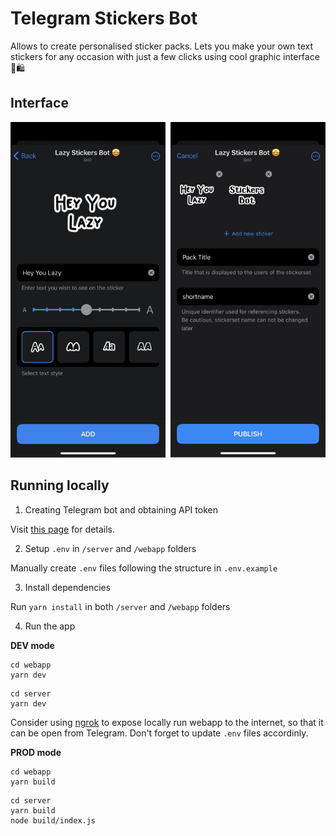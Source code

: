 # Telegram Stickers Bot
Allows to create personalised sticker packs. Lets you make your own text stickers for any occasion with just a few clicks using cool graphic interface 💅🛍️


## Interface
![Bot interface](./assets/interface.png)

## Running locally

1. Creating Telegram bot and obtaining API token

Visit [this page](https://core.telegram.org/bots/features#botfather) for details.

2. Setup `.env` in `/server` and `/webapp` folders

Manually create `.env` files following the structure in `.env.example`

3. Install dependencies

Run 
`
yarn install
`
in both `/server` and `/webapp` folders


4. Run the app

**DEV mode**

```
cd webapp
yarn dev
```

```
cd server
yarn dev
```

Consider using [ngrok](https://ngrok.com/) to expose locally run webapp to the internet, so that it can be open from Telegram. Don't forget to update `.env` files accordinly.

**PROD mode**

```
cd webapp
yarn build
```

```
cd server
yarn build
node build/index.js
```
